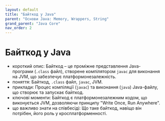 ```yaml
---
layout: default
title: "Байткод у Java"
parent: "Основи Java: Memory, Wrappers, String"
grand_parent: "Java Core"
nav_order: 2
---
```


# Байткод у Java

*   короткий опис: Байткод – це проміжне представлення Java-програми (`.class` файл), створене компілятором `javac` для виконання на JVM, що забезпечує платформонезалежність.
*   поняття: Байткод, `.class` файл, `javac`, JVM.
*   приклади: Процес компіляції (`javac`) та виконання (`java`) Java-файлу, що створює та запускає байткод.
*   ключові моменти: Байткод є платформонезалежним кодом, що виконується JVM, дозволяючи принципу "Write Once, Run Anywhere".
*   що важливо знати на співбесіді: Що таке байткод, навіщо він потрібен, його роль у кросплатформенності.
